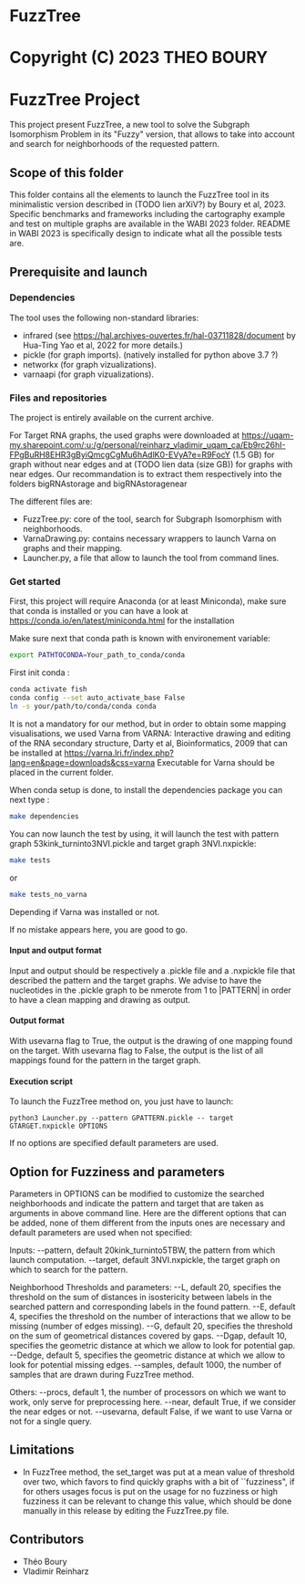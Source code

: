 # FuzzTree
# Copyright (C) 2023 THEO BOURY 

# FuzzTree Project

This project present FuzzTree, a new tool to solve the Subgraph Isomorphism Problem in its "Fuzzy" version, that allows to take into account and search for neighborhoods of the requested pattern.

## Scope of this folder

This folder contains all the elements to launch the FuzzTree tool in its minimalistic version described in (TODO lien arXiV?) by Boury et al, 2023. Specific benchmarks and frameworks including the cartography example and test on multiple graphs are available in the WABI 2023 folder. README in WABI 2023 is specifically design to indicate what all the possible tests are.
## Prerequisite and launch

### Dependencies 
The tool uses the following non-standard libraries:

* infrared (see https://hal.archives-ouvertes.fr/hal-03711828/document by Hua-Ting Yao et al, 2022 for more details.)
* pickle (for graph imports). (natively installed for python above 3.7 ?)
* networkx (for graph vizualizations).
* varnaapi (for graph vizualizations). 

### Files and repositories
The project is entirely available on the current archive. 

For Target RNA graphs, the used graphs were downloaded at https://uqam-my.sharepoint.com/:u:/g/personal/reinharz_vladimir_uqam_ca/Eb9rc26hI-FPgBuRH8EHR3gByiQmcgCgMu6hAdlK0-EVyA?e=R9FocY (1.5 GB) for graph without near edges and at (TODO lien data (size GB)) for graphs with near edges. Our recommandation is to extract them respectively into the folders bigRNAstorage and bigRNAstoragenear

The different files are:
* FuzzTree.py: core of the tool, search for Subgraph Isomorphism with neighborhoods.
* VarnaDrawing.py: contains necessary wrappers to launch Varna on graphs and their mapping.
* Launcher.py, a file that allow to launch the tool from command lines.


### Get started

First, this project will require Anaconda (or at least Miniconda), make sure that conda is installed or you can have a look at https://conda.io/en/latest/miniconda.html for the installation

Make sure next that conda path is known with environement variable:
```bash
export PATHTOCONDA=Your_path_to_conda/conda
```

First init conda :

```bash
conda activate fish
conda config --set auto_activate_base False
ln -s your/path/to/conda/conda conda
```

It is not a mandatory for our method, but in order to obtain some mapping visualisations, we used Varna from VARNA: Interactive drawing and editing of the RNA secondary structure, Darty et al, Bioinformatics, 2009 that can be installed at https://varna.lri.fr/index.php?lang=en&page=downloads&css=varna
Executable for Varna should be placed in the current folder.

When conda setup is done, to install the dependencies package you can next type :

```bash
make dependencies
```


You can now launch the test by using, it will launch the test with pattern graph 53kink_turninto3NVI.pickle and target graph 3NVI.nxpickle: 

```bash
make tests
```
or 
```bash
make tests_no_varna
```
Depending if Varna was installed or not.

If no mistake appears here, you are good to go.

#### Input and output format

Input and output should be respectively a .pickle file and a .nxpickle file that described the pattern and the target graphs.
We advise to have the nucleotides in the .pickle graph to be nmerote from 1 to |PATTERN| in order to have a clean mapping and drawing as output.

#### Output format

With usevarna flag to True, the output is the drawing of one mapping found on the target.
With usevarna flag to False, the output is the list of all mappings found for the pattern in the target graph.

#### Execution script

To launch the FuzzTree method on, you just have to launch:

```
python3 Launcher.py --pattern GPATTERN.pickle -- target GTARGET.nxpickle OPTIONS
```

If no options are specified default parameters are used.

## Option for Fuzziness and parameters

Parameters in OPTIONS can be modified to customize the searched neighborhoods and indicate the pattern and target that are taken as arguments in above command line.
Here are the different options that can be added, none of them different from the inputs ones are necessary and default parameters are used when not specified:

Inputs:
--pattern, default 20kink_turninto5TBW, the pattern from which launch computation.
--target, default 3NVI.nxpickle, the target graph on which to search for the pattern.

Neighborhood Thresholds and parameters:
--L, default 20, specifies the threshold on the sum of distances in isostericity between labels in the searched pattern and corresponding labels in the found pattern. 
--E, default 4, specifies the threshold on the number of interactions that we allow to be missing (number of edges missing).
--G, default 20, specifies the threshold on the sum of geometrical distances covered by gaps.
--Dgap, default 10, specifies the geometric distance at which we allow to look for potential gap.
--Dedge, default 5, specifies the geometric distance at which we allow to look for potential missing edges. 
--samples, default 1000, the number of samples that are drawn during FuzzTree method.

Others:
--procs, default 1, the number of processors on which we want to work, only serve for preprocessing here.
--near, default True, if we consider the near edges or not.
--usevarna, default False, if we want to use Varna or not for a single query.


## Limitations

* In FuzzTree method, the set_target was put at a mean value of threshold over two, which favors to find quickly graphs with a bit of ``fuzziness", if for others usages focus is put on the usage for no fuzziness or high fuzziness it can be relevant to change this value, which should be done manually in this release by editing the FuzzTree.py file.

## Contributors

* Théo Boury
* Vladimir Reinharz






